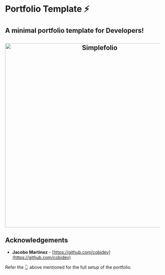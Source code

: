 # Portfolio Template ⚡️

## A minimal portfolio template for Developers!

<h2 align="center">
  <img src="https://github.com/Akshay2996/Akshay2996.github.io/blob/master/examples/example.gif" alt="Simplefolio" width="600px" />
  <br>
</h2>

## Acknowledgements

- **Jacobo Martinez** - [https://github.com/cobidev](https://github.com/cobidev)

Refer the 👆 above mentioned for the full setup of the portfolio.
